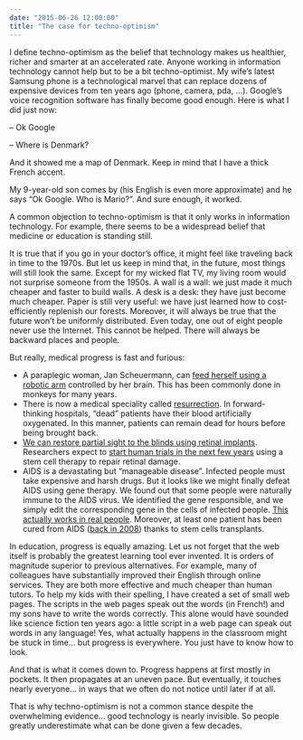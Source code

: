 ```yaml
---
date: "2015-06-26 12:00:00"
title: "The case for techno-optimism"
---
```




I define techno-optimism as the belief that technology makes us healthier, richer and smarter at an accelerated rate.
Anyone working in information technology cannot help but to be a bit techno-optimist. My wife&rsquo;s latest Samsung phone is a technological marvel that can replace dozens of expensive devices from ten years ago (phone, camera, pda, &hellip;). Google&rsquo;s voice recognition software has finally become good enough. Here is what I did just now:

&#8211; Ok Google

&#8211; Where is Denmark?

And it showed me a map of Denmark. Keep in mind that I have a thick French accent.

My 9-year-old son comes by (his English is even more approximate) and he says &ldquo;Ok Google. Who is Mario?&rdquo;. And sure enough, it worked.

A common objection to techno-optimism is that it only works in information technology. For example, there seems to be a widespread belief that medicine or education is standing still.

It is true that if you go in your doctor&rsquo;s office, it might feel like traveling back in time to the 1970s. But let us keep in mind that, in the future, most things will still look the same. Except for my wicked flat TV, my living room would not surprise someone from the 1950s. A wall is a wall: we just made it much cheaper and faster to build walls. A desk is a desk: they have just become much cheaper. Paper is still very useful: we have just learned how to cost-efficiently replenish our forests.
Moreover, it will always be true that the future won&rsquo;t be uniformly distributed. Even today, one out of eight people never use the Internet. This cannot be helped. There will always be backward places and people.

But really, medical progress is fast and furious:

- A paraplegic woman, Jan Scheuermann, can [feed herself using a robotic arm](https://www.youtube.com/watch?v=WV0bJkk86pw) controlled by her brain. This has been commonly done in monkeys for many years.
- There is now a medical speciality called [resurrection](https://www.theguardian.com/society/2013/apr/06/sam-parnia-resurrection-lazarus-effect). In forward-thinking hospitals, &ldquo;dead&rdquo; patients have their blood artificially oxygenated. In this manner, patients can remain dead for hours before being brought back.
- [We can restore partial sight to the blinds using retinal implants](https://www.theguardian.com/science/2013/feb/20/retinal-implant-sight-blind-people). Researchers expect to [start human trials in the next few years](http://www.news-medical.net/news/20150625/Researchers-advance-stem-cell-therapy-to-block-vision-loss-caused-by-diabetic-retinopathy.aspx) using a stem cell therapy to repair retinal damage.
- AIDS is a devastating but &ldquo;manageable disease&rdquo;. Infected people must take expensive and harsh drugs. But it looks like we might finally defeat AIDS using gene therapy. We found out that some people were naturally immune to the AIDS virus. We identified the gene responsible, and we simply edit the corresponding gene in the cells of infected people. [This actually works in real people](https://www.theguardian.com/science/2014/mar/05/hiv-gene-therapy-gm-cells-trial-success). Moreover, at least one patient has been cured from AIDS ([back in 2008](https://en.wikipedia.org/wiki/The_Berlin_Patient#Timothy_Ray_Brown:_the_2008_cured_Berlin_patient)) thanks to stem cells transplants.


In education, progress is equally amazing. Let us not forget that the web itself is probably the greatest learning tool ever invented. It is orders of magnitude superior to previous alternatives. For example, many of colleagues have substantially improved their English through online services. They are both more effective and much cheaper than human tutors. To help my kids with their spelling, I have created a set of small web pages. The scripts in the web pages speak out the words (in French!) and my sons have to write the words correctly. This alone would have sounded like science fiction ten years ago: a little script in a web page can speak out words in any language! Yes, what actually happens in the classroom might be stuck in time&hellip; but progress is everywhere. You just have to know how to look.

And that is what it comes down to. Progress happens at first mostly in pockets. It then propagates at an uneven pace. But eventually, it touches nearly everyone&hellip; in ways that we often do not notice until later if at all.

That is why techno-optimism is not a common stance despite the overwhelming evidence&hellip; good technology is nearly invisible. So people greatly underestimate what can be done given a few decades.

